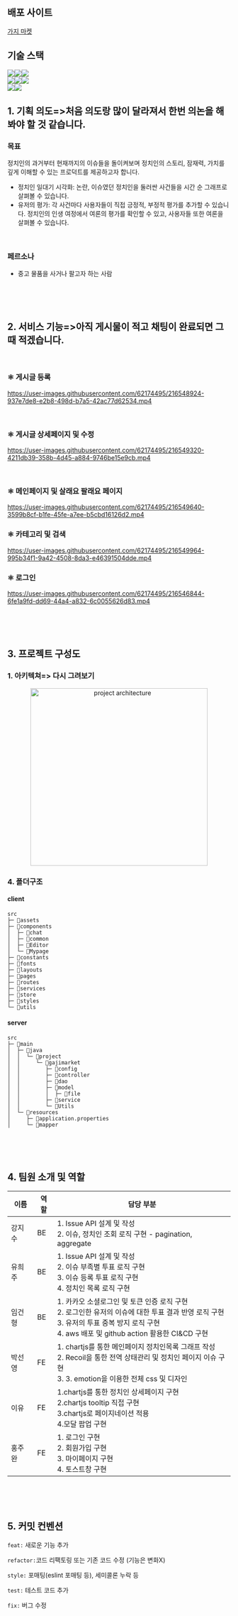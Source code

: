 ## 배포 사이트

[가지 마켓](http://gajishop.site/)

## 기술 스택

<img src="https://img.shields.io/badge/React-61DAFB?style=flat-square&logo=React&logoColor=white" /><img src="https://img.shields.io/badge/styled-components-DB7093?style=flat-square&logo=styled-components&logoColor=white" /><img src="https://img.shields.io/badge/Reduex Tool Kit-764ABC?style=flat-square&logo=Redux&logoColor=white" />
<br />
<img src="https://img.shields.io/badge/spring-6DB33F?style=for-the-badge&logo=spring&logoColor=white"><img src="https://img.shields.io/badge/mysql-4479A1?style=for-the-badge&logo=mysql&logoColor=white"><img src="https://img.shields.io/badge/socket.io-010101?style=for-the-badge&logo=socket.io&logoColor=white">
<br />
<img src="https://img.shields.io/badge/Amazon_EC2-FF9900?style=flat-square&logo=Amazon&logoColor=white"/><img src="https://img.shields.io/badge/Amazon_S3-569A31?style=flat-square&logo=&logoColor=white"/>

## 1. 기획 의도=>처음 의도랑 많이 달라져서 한번 의논을 해봐야 할 것 같습니다.

### 목표

정치인의 과거부터 현재까지의 이슈들을 돌이켜보며 정치인의 스토리, 잠재력, 가치를 깊게 이해할 수 있는 프로덕트를 제공하고자 합니다.

- 정치인 일대기 시각화: 논란, 이슈였던 정치인을 둘러싼 사건들을 시간 순 그래프로 살펴볼 수 있습니다.
- 유저의 평가: 각 사건마다 사용자들이 직접 긍정적, 부정적 평가를 추가할 수 있습니다. 정치인의 인생 여정에서 여론의 평가를 확인할 수 있고, 사용자들 또한 여론을 살펴볼 수 있습니다.

<br>

### 페르소나

- 중고 물품을 사거나 팔고자 하는 사람

<br><br><br>

## 2. 서비스 기능=>아직 게시물이 적고 채팅이 완료되면 그때 적겠습니다.




<br>

### ⚛ 게시글 등록

<p align="center">

https://user-images.githubusercontent.com/62174495/216548924-937e7de8-e2b8-498d-b7a5-42ac77d62534.mp4

</p>


<br>

### ⚛ 게시글 상세페이지 및 수정

<p align="center"></p>


https://user-images.githubusercontent.com/62174495/216549320-4211db39-358b-4d45-a884-9746be15e9cb.mp4



<br>

### ⚛ 메인페이지 및 살래요 팔래요 페이지

<p align="center">


https://user-images.githubusercontent.com/62174495/216549640-3599b8cf-b1fe-45fe-a7ee-b5cbd16126d2.mp4


</p>

### ⚛ 카테고리 및 검색

<p align="center">


https://user-images.githubusercontent.com/62174495/216549964-995b34f1-9a42-4508-8da3-e46391504dde.mp4


</p>

### ⚛ 로그인

<p align="center">

https://user-images.githubusercontent.com/62174495/216546844-6fe1a9fd-dd69-44a4-a832-6c0055626d83.mp4

</p>

<br><br><br>

## 3. 프로젝트 구성도

### 1. 아키텍쳐=> 다시 그려보기

<p align="center"><img height="400" alt="project architecture" src="https://user-images.githubusercontent.com/102276240/199756858-646fe620-461a-4cb7-8949-efa814787abe.png"></p>

### 4. 폴더구조

#### client

```
src
├─ 📂assets
├─ 📂components
│  ├─ 📂chat
│  ├─ 📂common
│  ├─ 📂Editor
│  └─ 📂Mypage
├─ 📂constants
├─ 📂fonts
├─ 📂layouts
├─ 📂pages
├─ 📂routes
├─ 📂services
├─ 📂store
├─ 📂styles
└─ 📂utils
```

#### server

```
src
├─ 📂main
│  ├─ 📂java
│  │  └─ 📂project
│  │     └─ 📂gajimarket
│  │        ├─ 📂config
│  │        ├─ 📂controller
│  │        ├─ 📂dao
│  │        ├─ 📂model
│  │        │  ├─ 📂file
│  │        ├─ 📂service
│  │        └─ 📂Utils
│  └─ 📂resources
│     ├─ 📂application.properties
│     └─ 📂mapper
```

<br><br><br>

## 4. 팀원 소개 및 역할

| 이름   | 역할 | 담당 부분                                                                                                                                                                                            |
| ------ | ---- | ---------------------------------------------------------------------------------------------------------------------------------------------------------------------------------------------------- |
| 강지수 | BE   | 1. Issue API 설계 및 작성 <br> 2. 이슈, 정치인 조회 로직 구현 - pagination, aggregate                                                                                                                |
| 유희주 | BE   | 1. Issue API 설계 및 작성 <br> 2. 이슈 부족별 투표 로직 구현 <br> 3. 이슈 등록 투표 로직 구현 <br> 4. 정치인 목록 로직 구현                                                                          |
| 임건형 | BE   | 1. 카카오 소셜로그인 및 토큰 인증 로직 구현 <br> 2. 로그인한 유저의 이슈에 대한 투표 결과 반영 로직 구현 <br> 3. 유저의 투표 중복 방지 로직 구현 <br> 4. aws 배포 및 github action 활용한 CI&CD 구현 |
| 박선영 | FE   | 1. chartjs를 통한 메인페이지 정치인목록 그래프 작성 <br> 2. Recoil을 통한 전역 상태관리 및 정치인 페이지 이슈 구현 <br> 3. 3. emotion을 이용한 전체 css 및 디자인                                    |
| 이유   | FE   | 1.chartjs를 통한 정치인 상세페이지 구현 <br> 2.chartjs tooltip 직접 구현 <br> 3.chartjs로 페이지네이션 적용 <br> 4.모달 팝업 구현                                                                    |
| 홍주완 | FE   | 1. 로그인 구현 <br> 2. 회원가입 구현 <br> 3. 마이페이지 구현 <br> 4. 토스트창 구현                                                                                                                   |

<br><br><br>

## 5. 커밋 컨벤션

`feat:` 새로운 기능 추가

`refactor:`코드 리팩토링 또는 기존 코드 수정 (기능은 변화X)

`style:` 포매팅(eslint 포매팅 등), 세미콜론 누락 등

`test:` 테스트 코드 추가

`fix:` 버그 수정
